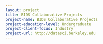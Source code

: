 ```yaml
---
layout: project 
title: BIDS Collaborative Projects
project-name: BIDS Collaborative Projects
project-education-level: Undergraduate
project-client-focus: Industry
project-url: http://datasci.berkeley.edu
---
```

